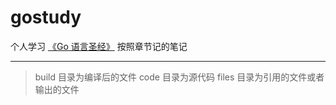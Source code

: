 # gostudy

个人学习 [《Go 语言圣经》](https://books.studygolang.com/gopl-zh/) 按照章节记的笔记

---

> build 目录为编译后的文件
> code  目录为源代码
> files 目录为引用的文件或者输出的文件
